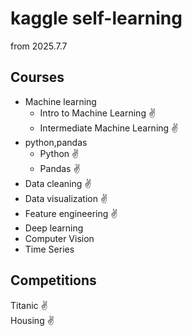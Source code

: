 # kaggle self-learning
from 2025.7.7
## Courses
- Machine learning  
  - Intro to Machine Learning ✌  
  - Intermediate Machine Learning ✌ 
- python,pandas  
  - Python ✌  
  - Pandas ✌  
- Data cleaning ✌  
- Data visualization ✌  
- Feature engineering ✌    
- Deep learning  
- Computer Vision  
- Time Series  

## Competitions
Titanic ✌  
Housing ✌ 